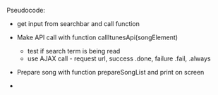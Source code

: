 Pseudocode:

- get input from searchbar and call function

- Make API call with function callItunesApi(songElement)
    - test if search term is being read
    - use AJAX call - request url, success .done, failure .fail, .always
- Prepare song with function prepareSongList and print on screen
- 